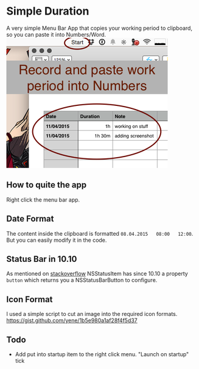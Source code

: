 # Simple Duration
A very simple Menu Bar App that copies your working period to clipboard, so you can paste it into Numbers/Word.
![screenshot](screenshot.png)


## How to quite the app
Right click the menu bar app.

## Date Format
The content inside the clipboard is formatted `08.04.2015	08:00	12:00`. But you can easily modify it in the code.

## Status Bar in 10.10
As mentioned on [stackoverflow](http://stackoverflow.com/a/26198173/279890) NSStatusItem has since 10.10 a property `button` which returns you a NSStatusBarButton to configure.

## Icon Format
I used a simple script to cut an image into the required icon formats. https://gist.github.com/yene/1b5e980a1af28f4f5d37

## Todo
* Add put into startup item to the right click menu. "Launch on startup" tick